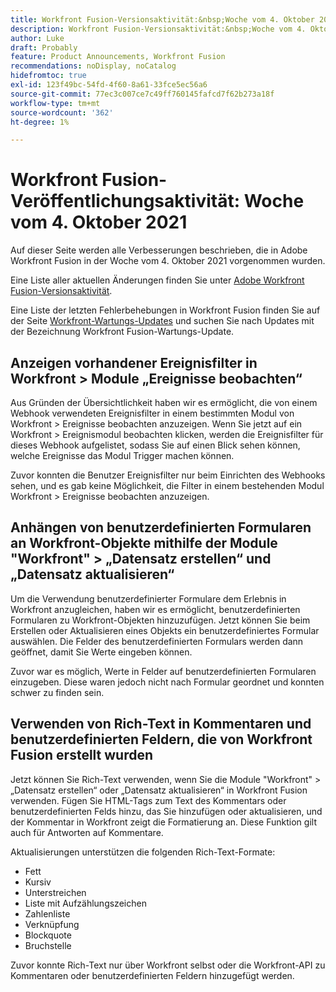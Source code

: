 ```yaml
---
title: Workfront Fusion-Versionsaktivität:&nbsp;Woche vom 4. Oktober 2021
description: Workfront Fusion-Versionsaktivität:&nbsp;Woche vom 4. Oktober 2021
author: Luke
draft: Probably
feature: Product Announcements, Workfront Fusion
recommendations: noDisplay, noCatalog
hidefromtoc: true
exl-id: 123f49bc-54fd-4f60-8a61-33fce5ec56a6
source-git-commit: 77ec3c007ce7c49ff760145fafcd7f62b273a18f
workflow-type: tm+mt
source-wordcount: '362'
ht-degree: 1%

---
```


# Workfront Fusion-Veröffentlichungsaktivität: Woche vom 4. Oktober 2021

Auf dieser Seite werden alle Verbesserungen beschrieben, die in Adobe Workfront Fusion in der Woche vom 4. Oktober 2021 vorgenommen wurden.

Eine Liste aller aktuellen Änderungen finden Sie unter [Adobe Workfront Fusion-Versionsaktivität](/help/workfront-fusion/fusion-product-releases/fusion-release-activity.md).

Eine Liste der letzten Fehlerbehebungen in Workfront Fusion finden Sie auf der Seite [Workfront-Wartungs-Updates](https://experienceleague.adobe.com/docs/workfront-known-issues/releases/current-updates.html?lang=de) und suchen Sie nach Updates mit der Bezeichnung Workfront Fusion-Wartungs-Update.

## Anzeigen vorhandener Ereignisfilter in Workfront > Module „Ereignisse beobachten“

Aus Gründen der Übersichtlichkeit haben wir es ermöglicht, die von einem Webhook verwendeten Ereignisfilter in einem bestimmten Modul von Workfront > Ereignisse beobachten anzuzeigen. Wenn Sie jetzt auf ein Workfront > Ereignismodul beobachten klicken, werden die Ereignisfilter für dieses Webhook aufgelistet, sodass Sie auf einen Blick sehen können, welche Ereignisse das Modul Trigger machen können.

Zuvor konnten die Benutzer Ereignisfilter nur beim Einrichten des Webhooks sehen, und es gab keine Möglichkeit, die Filter in einem bestehenden Modul Workfront > Ereignisse beobachten anzuzeigen.

## Anhängen von benutzerdefinierten Formularen an Workfront-Objekte mithilfe der Module &quot;Workfront&quot; > „Datensatz erstellen“ und „Datensatz aktualisieren“

Um die Verwendung benutzerdefinierter Formulare dem Erlebnis in Workfront anzugleichen, haben wir es ermöglicht, benutzerdefinierten Formularen zu Workfront-Objekten hinzuzufügen. Jetzt können Sie beim Erstellen oder Aktualisieren eines Objekts ein benutzerdefiniertes Formular auswählen. Die Felder des benutzerdefinierten Formulars werden dann geöffnet, damit Sie Werte eingeben können.

Zuvor war es möglich, Werte in Felder auf benutzerdefinierten Formularen einzugeben. Diese waren jedoch nicht nach Formular geordnet und konnten schwer zu finden sein.


## Verwenden von Rich-Text in Kommentaren und benutzerdefinierten Feldern, die von Workfront Fusion erstellt wurden

Jetzt können Sie Rich-Text verwenden, wenn Sie die Module &quot;Workfront&quot; > „Datensatz erstellen“ oder „Datensatz aktualisieren“ in Workfront Fusion verwenden. Fügen Sie HTML-Tags zum Text des Kommentars oder benutzerdefinierten Felds hinzu, das Sie hinzufügen oder aktualisieren, und der Kommentar in Workfront zeigt die Formatierung an. Diese Funktion gilt auch für Antworten auf Kommentare.

Aktualisierungen unterstützen die folgenden Rich-Text-Formate:

* Fett
* Kursiv
* Unterstreichen
* Liste mit Aufzählungszeichen
* Zahlenliste
* Verknüpfung
* Blockquote
* Bruchstelle

Zuvor konnte Rich-Text nur über Workfront selbst oder die Workfront-API zu Kommentaren oder benutzerdefinierten Feldern hinzugefügt werden.
